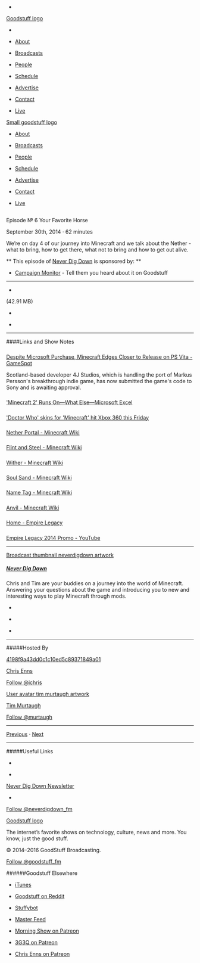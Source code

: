 

-
[Goodstuff logo](http://www.goodstuff.fm/)[](/assets/goodstuff_logo-17c1fe6f378352de5d7345f76152130b.svg)

-


-  [About](/about)

-  [Broadcasts](/broadcasts)

-  [People](/people)

-  [Schedule](/schedule)

-  [Advertise](/advertise)

-  [Contact](/contact)

-  [Live](/live)


[Small goodstuff logo](http://www.goodstuff.fm/)[](/assets/small_goodstuff_logo-bf032e72b9ec41494f4d90905f1ad619.svg)


-  [About](/about)

-  [Broadcasts](/broadcasts)

-  [People](/people)

-  [Schedule](/schedule)

-  [Advertise](/advertise)

-  [Contact](/contact)

-  [Live](/live)


##
Episode № 6
Your Favorite Horse


September 30th, 2014
·
62
minutes


We’re on day 4 of our journey into Minecraft and we talk about the Nether - what to bring, how to get there, what not to bring and how to get out alive.


**
This episode of
[Never Dig Down](/neverdigdown)
is sponsored by:
**


-  [Campaign Monitor](http://www.campaignmonitor.com/) - Tell them you heard about it on Goodstuff


------------------------------


-
[](https://goodstuffs3.s3.amazonaws.com/uploads/neverdigdown-6.mp3)(42.91 MB)

-
[](http://twitter.com/intent/tweet?text=Never%20Dig%20Down%20%E2%84%96%206%20on%20@goodstuff_fm%20-%20http://goodstuff.fm/neverdigdown/6)

-
[](http://www.facebook.com/sharer/sharer.php?u=http://goodstuff.fm/neverdigdown/6)


------------------------------


####Links and Show Notes

#####
[Despite Microsoft Purchase, Minecraft Edges Closer to Release on PS Vita - GameSpot](http://www.gamespot.com/articles/despite-microsoft-purchase-minecraft-edges-closer-/1100-6422633/)


Scotland-based developer 4J Studios, which is handling the port of Markus Persson's breakthrough indie game, has now submitted the game's code to Sony and is awaiting approval.


#####
['Minecraft 2' Runs On—What Else—Microsoft Excel](http://kotaku.com/minecraft-2-runs-on-what-else-microsoft-excel-1640224412)


#####
['Doctor Who' skins for 'Minecraft' hit Xbox 360 this Friday](http://www.engadget.com/2014/09/30/dr-who-minecraft-skins/)


#####
[Nether Portal - Minecraft Wiki](http://minecraft.gamepedia.com/Nether_Portal)


#####
[Flint and Steel - Minecraft Wiki](http://minecraft.gamepedia.com/Flint_and_Steel)


#####
[Wither - Minecraft Wiki](http://minecraft.gamepedia.com/Wither)


#####
[Soul Sand - Minecraft Wiki](http://minecraft.gamepedia.com/Soul_Sand)


#####
[Name Tag - Minecraft Wiki](http://minecraft.gamepedia.com/Name_tag)


#####
[Anvil - Minecraft Wiki](http://minecraft.gamepedia.com/Anvil)


#####
[Home - Empire Legacy](http://www.empirelegacy.co.uk/)


#####
[Empire Legacy 2014 Promo - YouTube](https://www.youtube.com/watch?v=aKgXX021udM&feature=youtu.be)


------------------------------


[Broadcast thumbnail neverdigdown artwork](/neverdigdown)[](https://goodstuffs3.s3.amazonaws.com/uploads/broadcast/image/29/broadcast_thumbnail_neverdigdown_artwork.png)

##### [Never Dig Down](/neverdigdown)


Chris and Tim are your buddies on a journey into the world of Minecraft. Answering your questions about the game and introducing you to new and interesting ways to play Minecraft through mods.

-
[](https://itunes.apple.com/ca/podcast/never-dig-down/id902068369?mt=2)

-
[](/neverdigdown/feed)

-
[](mailto:chris@goodstuff.fm?cc=sponsorship%40goodstuff.fm&subject=%5BGoodStuff%20FM%5D%20Sponsorship%20Inquiry%20for%20Never%20Dig%20Down)


------------------------------


#####Hosted By


[4198f9a43dd0c1c10ed5c89371849a01](/people/chris-enns)[](http://gravatar.com/avatar/4198f9a43dd0c1c10ed5c89371849a01.png?s=300&r=pg)

[Chris Enns](/people/chris-enns)


[Follow @ichris](https://twitter.com/ichris)


[User avatar tim murtaugh artwork](/people/tim-murtaugh)[](https://goodstuffs3.s3.amazonaws.com/uploads/user/avatar/52/user_avatar_tim-murtaugh_artwork.png)

[Tim Murtaugh](/people/tim-murtaugh)


[Follow @murtaugh](https://twitter.com/murtaugh)


------------------------------


[Previous](/neverdigdown/5)
·
[Next](/neverdigdown/7)


------------------------------


#####Useful Links

-
[](mailto:chris@goodstuff.fm?subject=%5BGoodstuff%20FM%5D%20Feedback%20for%20Never%20Dig%20Down)

-
[Never Dig Down Newsletter](http://www.goodstuff.fm/neverdigdown/newsletter)


-
[Follow @neverdigdown_fm](https://twitter.com/neverdigdown_fm)


[Goodstuff logo](http://www.goodstuff.fm/)[](/assets/goodstuff_logo-17c1fe6f378352de5d7345f76152130b.svg)


The internet’s favorite shows on technology, culture, news and more. You know, just the good stuff.


© 2014–2016 GoodStuff Broadcasting.

[Follow @goodstuff_fm](https://twitter.com/goodstufffm)


######Goodstuff Elsewhere

-  [iTunes](https://itunes.apple.com/us/artist/goodstuff-fm/id843385597?mt=2)

-  [Goodstuff on Reddit](https://www.reddit.com/r/Goodstuff_fm/)

-  [Stuffybot](http://stuffybot.goodstuff.fm)

-  [Master Feed](/master/feed)

-  [Morning Show on Patreon](https://www.patreon.com/morningshow)

-  [3G3Q on Patreon](https://www.patreon.com/3g3q)

-  [Chris Enns on Patreon](https://www.patreon.com/ichris)
